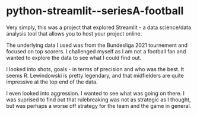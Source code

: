 # python-streamlit--seriesA-football

Very simply, this was a project that explored Streamlit - a data science/data analysis tool that allows you to host your project online.

The underlying data I used was from the Bundesliga 2021 tournement and focused on top scorers. I challenged myself as I am not a football fan and wanted to explore
the data to see what I could find out.

I looked into shots, goals - in terms of precision and who was the best. It seems R. Lewindowski is pretty legendary, and that midfielders are quite impressive at the
top end of the data.

I even looked into aggression. I wanted to see what was going on there. I was suprised to find out that rulebreaking was not as strategic as I thought, but was perhaps a
worse off strategy for the team and the game in general.
